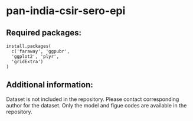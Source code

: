 # pan-india-csir-sero-epi

## Required packages:
```{R}
install.packages(
  c('faraway', 'ggpubr', 
  'ggplot2', 'plyr', 
  'gridExtra')
)
```

## Additional information:
Dataset is not included in the repository. Please contact corresponding author for the dataset. Only the model and figue codes are available in the repository. 
